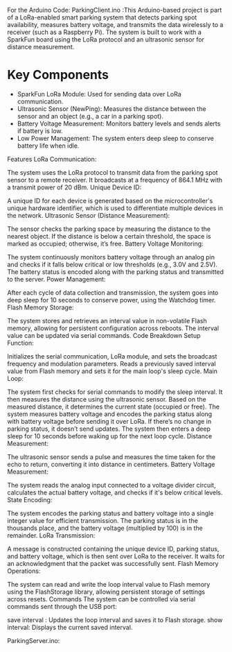 For the Arduino Code: 
ParkingClient.ino :This Arduino-based project is part of a LoRa-enabled smart parking system that detects parking spot availability, measures battery voltage, and transmits the data wirelessly to a receiver (such as a Raspberry Pi). The system is built to work with a SparkFun board using the LoRa protocol and an ultrasonic sensor for distance measurement.

# Key Components

- SparkFun LoRa Module: Used for sending data over LoRa communication.
- Ultrasonic Sensor (NewPing): Measures the distance between the sensor and an object (e.g., a car in a parking spot).
- Battery Voltage Measurement: Monitors battery levels and sends alerts if battery is low.
- Low Power Management: The system enters deep sleep to conserve battery life when idle.

Features
LoRa Communication:

The system uses the LoRa protocol to transmit data from the parking spot sensor to a remote receiver.
It broadcasts at a frequency of 864.1 MHz with a transmit power of 20 dBm.
Unique Device ID:

A unique ID for each device is generated based on the microcontroller's unique hardware identifier, which is used to differentiate multiple devices in the network.
Ultrasonic Sensor (Distance Measurement):

The sensor checks the parking space by measuring the distance to the nearest object.
If the distance is below a certain threshold, the space is marked as occupied; otherwise, it’s free.
Battery Voltage Monitoring:

The system continuously monitors battery voltage through an analog pin and checks if it falls below critical or low thresholds (e.g., 3.0V and 2.5V).
The battery status is encoded along with the parking status and transmitted to the server.
Power Management:

After each cycle of data collection and transmission, the system goes into deep sleep for 10 seconds to conserve power, using the Watchdog timer.
Flash Memory Storage:

The system stores and retrieves an interval value in non-volatile Flash memory, allowing for persistent configuration across reboots.
The interval value can be updated via serial commands.
Code Breakdown
Setup Function:

Initializes the serial communication, LoRa module, and sets the broadcast frequency and modulation parameters.
Reads a previously saved interval value from Flash memory and sets it for the main loop's sleep cycle.
Main Loop:

The system first checks for serial commands to modify the sleep interval.
It then measures the distance using the ultrasonic sensor. Based on the measured distance, it determines the current state (occupied or free).
The system measures battery voltage and encodes the parking status along with battery voltage before sending it over LoRa.
If there’s no change in parking status, it doesn’t send updates.
The system then enters a deep sleep for 10 seconds before waking up for the next loop cycle.
Distance Measurement:

The ultrasonic sensor sends a pulse and measures the time taken for the echo to return, converting it into distance in centimeters.
Battery Voltage Measurement:

The system reads the analog input connected to a voltage divider circuit, calculates the actual battery voltage, and checks if it's below critical levels.
State Encoding:

The system encodes the parking status and battery voltage into a single integer value for efficient transmission. The parking status is in the thousands place, and the battery voltage (multiplied by 100) is in the remainder.
LoRa Transmission:

A message is constructed containing the unique device ID, parking status, and battery voltage, which is then sent over LoRa to the receiver.
It waits for an acknowledgment that the packet was successfully sent.
Flash Memory Operations:

The system can read and write the loop interval value to Flash memory using the FlashStorage library, allowing persistent storage of settings across resets.
Commands
The system can be controlled via serial commands sent through the USB port:

save interval <value>: Updates the loop interval and saves it to Flash storage.
show interval: Displays the current saved interval.


ParkingServer.ino: 
